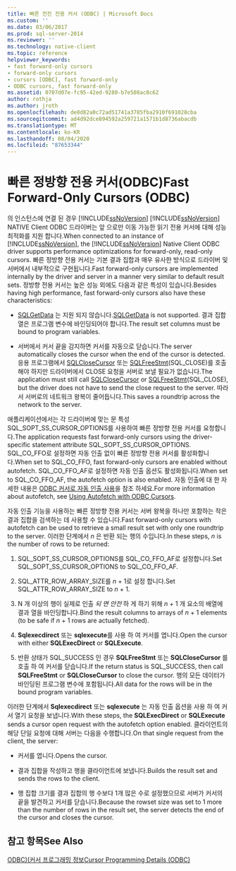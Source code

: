 ```yaml
---
title: 빠른 전진 전용 커서 (ODBC) | Microsoft Docs
ms.custom: ''
ms.date: 03/06/2017
ms.prod: sql-server-2014
ms.reviewer: ''
ms.technology: native-client
ms.topic: reference
helpviewer_keywords:
- fast forward-only cursors
- forward-only cursors
- cursors [ODBC], fast forward-only
- ODBC cursors, fast forward-only
ms.assetid: 0707d07e-fc95-42ed-9280-b7e508ac8c62
author: rothja
ms.author: jroth
ms.openlocfilehash: de8d82a0c72ad51741a3785fba2910f691028cba
ms.sourcegitcommit: ad4d92dce894592a259721a1571b1d8736abacdb
ms.translationtype: MT
ms.contentlocale: ko-KR
ms.lasthandoff: 08/04/2020
ms.locfileid: "87653344"
---
```

# <a name="fast-forward-only-cursors-odbc"></a><span data-ttu-id="d8773-102">빠른 정방향 전용 커서(ODBC)</span><span class="sxs-lookup"><span data-stu-id="d8773-102">Fast Forward-Only Cursors (ODBC)</span></span>
  <span data-ttu-id="d8773-103">의 인스턴스에 연결 된 경우 [!INCLUDE[ssNoVersion](../../../includes/ssnoversion-md.md)] [!INCLUDE[ssNoVersion](../../../includes/ssnoversion-md.md)] NATIVE Client ODBC 드라이버는 앞 으로만 이동 가능한 읽기 전용 커서에 대해 성능 최적화를 지원 합니다.</span><span class="sxs-lookup"><span data-stu-id="d8773-103">When connected to an instance of [!INCLUDE[ssNoVersion](../../../includes/ssnoversion-md.md)], the [!INCLUDE[ssNoVersion](../../../includes/ssnoversion-md.md)] Native Client ODBC driver supports performance optimizations for forward-only, read-only cursors.</span></span> <span data-ttu-id="d8773-104">빠른 정방향 전용 커서는 기본 결과 집합과 매우 유사한 방식으로 드라이버 및 서버에서 내부적으로 구현됩니다.</span><span class="sxs-lookup"><span data-stu-id="d8773-104">Fast forward-only cursors are implemented internally by the driver and server in a manner very similar to default result sets.</span></span> <span data-ttu-id="d8773-105">정방향 전용 커서는 높은 성능 외에도 다음과 같은 특성이 있습니다.</span><span class="sxs-lookup"><span data-stu-id="d8773-105">Besides having high performance, fast forward-only cursors also have these characteristics:</span></span>  
  
-   <span data-ttu-id="d8773-106">[SQLGetData](../../native-client-odbc-api/sqlgetdata.md) 는 지원 되지 않습니다.</span><span class="sxs-lookup"><span data-stu-id="d8773-106">[SQLGetData](../../native-client-odbc-api/sqlgetdata.md) is not supported.</span></span> <span data-ttu-id="d8773-107">결과 집합 열은 프로그램 변수에 바인딩되어야 합니다.</span><span class="sxs-lookup"><span data-stu-id="d8773-107">The result set columns must be bound to program variables.</span></span>  
  
-   <span data-ttu-id="d8773-108">서버에서 커서 끝을 감지하면 커서를 자동으로 닫습니다.</span><span class="sxs-lookup"><span data-stu-id="d8773-108">The server automatically closes the cursor when the end of the cursor is detected.</span></span> <span data-ttu-id="d8773-109">응용 프로그램에서 [SQLCloseCursor](../../native-client-odbc-api/sqlclosecursor.md) 또는 [SQLFreeStmt](../../native-client-odbc-api/sqlfreestmt.md)(SQL_CLOSE)를 호출 해야 하지만 드라이버에서 CLOSE 요청을 서버로 보낼 필요가 없습니다.</span><span class="sxs-lookup"><span data-stu-id="d8773-109">The application must still call [SQLCloseCursor](../../native-client-odbc-api/sqlclosecursor.md) or [SQLFreeStmt](../../native-client-odbc-api/sqlfreestmt.md)(SQL_CLOSE), but the driver does not have to send the close request to the server.</span></span> <span data-ttu-id="d8773-110">따라서 서버로의 네트워크 왕복이 줄어듭니다.</span><span class="sxs-lookup"><span data-stu-id="d8773-110">This saves a roundtrip across the network to the server.</span></span>  
  
 <span data-ttu-id="d8773-111">애플리케이션에서는 각 드라이버에 맞는 문 특성 SQL_SOPT_SS_CURSOR_OPTIONS를 사용하여 빠른 정방향 전용 커서를 요청합니다.</span><span class="sxs-lookup"><span data-stu-id="d8773-111">The application requests fast forward-only cursors using the driver-specific statement attribute SQL_SOPT_SS_CURSOR_OPTIONS.</span></span> <span data-ttu-id="d8773-112">SQL_CO_FFO로 설정하면 자동 인출 없이 빠른 정방향 전용 커서를 활성화합니다.</span><span class="sxs-lookup"><span data-stu-id="d8773-112">When set to SQL_CO_FFO, fast forward-only cursors are enabled without autofetch.</span></span> <span data-ttu-id="d8773-113">SQL_CO_FFO_AF로 설정하면 자동 인출 옵션도 활성화됩니다.</span><span class="sxs-lookup"><span data-stu-id="d8773-113">When set to SQL_CO_FFO_AF, the autofetch option is also enabled.</span></span> <span data-ttu-id="d8773-114">자동 인출에 대 한 자세한 내용은 [ODBC 커서로 자동 인출 사용](using-autofetch-with-odbc-cursors.md)을 참조 하세요.</span><span class="sxs-lookup"><span data-stu-id="d8773-114">For more information about autofetch, see [Using Autofetch with ODBC Cursors](using-autofetch-with-odbc-cursors.md).</span></span>  
  
 <span data-ttu-id="d8773-115">자동 인출 기능을 사용하는 빠른 정방향 전용 커서는 서버 왕복을 하나만 포함하는 작은 결과 집합을 검색하는 데 사용할 수 있습니다.</span><span class="sxs-lookup"><span data-stu-id="d8773-115">Fast forward-only cursors with autofetch can be used to retrieve a small result set with only one roundtrip to the server.</span></span> <span data-ttu-id="d8773-116">이러한 단계에서 *n* 은 반환 되는 행의 수입니다.</span><span class="sxs-lookup"><span data-stu-id="d8773-116">In these steps, *n* is the number of rows to be returned:</span></span>  
  
1.  <span data-ttu-id="d8773-117">SQL_SOPT_SS_CURSOR_OPTIONS를 SQL_CO_FFO_AF로 설정합니다.</span><span class="sxs-lookup"><span data-stu-id="d8773-117">Set SQL_SOPT_SS_CURSOR_OPTIONS to SQL_CO_FFO_AF.</span></span>  
  
2.  <span data-ttu-id="d8773-118">SQL_ATTR_ROW_ARRAY_SIZE를 *n* + 1로 설정 합니다.</span><span class="sxs-lookup"><span data-stu-id="d8773-118">Set SQL_ATTR_ROW_ARRAY_SIZE to *n* + 1.</span></span>  
  
3.  <span data-ttu-id="d8773-119">N 개 이상의 행이 실제로 인출 *되 면 안전* 하 게 하기 위해 *n* + 1 개 요소의 배열에 결과 열을 바인딩합니다.</span><span class="sxs-lookup"><span data-stu-id="d8773-119">Bind the result columns to arrays of *n* + 1 elements (to be safe if *n* + 1 rows are actually fetched).</span></span>  
  
4.  <span data-ttu-id="d8773-120">**Sqlexecdirect** 또는 **sqlexecute**를 사용 하 여 커서를 엽니다.</span><span class="sxs-lookup"><span data-stu-id="d8773-120">Open the cursor with either **SQLExecDirect** or **SQLExecute**.</span></span>  
  
5.  <span data-ttu-id="d8773-121">반환 상태가 SQL_SUCCESS 인 경우 **SQLFreeStmt** 또는 **SQLCloseCursor** 를 호출 하 여 커서를 닫습니다.</span><span class="sxs-lookup"><span data-stu-id="d8773-121">If the return status is SQL_SUCCESS, then call **SQLFreeStmt** or **SQLCloseCursor** to close the cursor.</span></span> <span data-ttu-id="d8773-122">행의 모든 데이터가 바인딩된 프로그램 변수에 포함됩니다.</span><span class="sxs-lookup"><span data-stu-id="d8773-122">All data for the rows will be in the bound program variables.</span></span>  
  
 <span data-ttu-id="d8773-123">이러한 단계에서 **Sqlexecdirect** 또는 **sqlexecute** 는 자동 인출 옵션을 사용 하 여 커서 열기 요청을 보냅니다.</span><span class="sxs-lookup"><span data-stu-id="d8773-123">With these steps, the **SQLExecDirect** or **SQLExecute** sends a cursor open request with the autofetch option enabled.</span></span> <span data-ttu-id="d8773-124">클라이언트의 해당 단일 요청에 대해 서버는 다음을 수행합니다.</span><span class="sxs-lookup"><span data-stu-id="d8773-124">On that single request from the client, the server:</span></span>  
  
-   <span data-ttu-id="d8773-125">커서를 엽니다.</span><span class="sxs-lookup"><span data-stu-id="d8773-125">Opens the cursor.</span></span>  
  
-   <span data-ttu-id="d8773-126">결과 집합을 작성하고 행을 클라이언트에 보냅니다.</span><span class="sxs-lookup"><span data-stu-id="d8773-126">Builds the result set and sends the rows to the client.</span></span>  
  
-   <span data-ttu-id="d8773-127">행 집합 크기를 결과 집합의 행 수보다 1개 많은 수로 설정했으므로 서버가 커서의 끝을 발견하고 커서를 닫습니다.</span><span class="sxs-lookup"><span data-stu-id="d8773-127">Because the rowset size was set to 1 more than the number of rows in the result set, the server detects the end of the cursor and closes the cursor.</span></span>  
  
## <a name="see-also"></a><span data-ttu-id="d8773-128">참고 항목</span><span class="sxs-lookup"><span data-stu-id="d8773-128">See Also</span></span>  
 [<span data-ttu-id="d8773-129">ODBC&#41;&#40;커서 프로그래밍 정보</span><span class="sxs-lookup"><span data-stu-id="d8773-129">Cursor Programming Details &#40;ODBC&#41;</span></span>](cursor-programming-details-odbc.md)  
  
  
